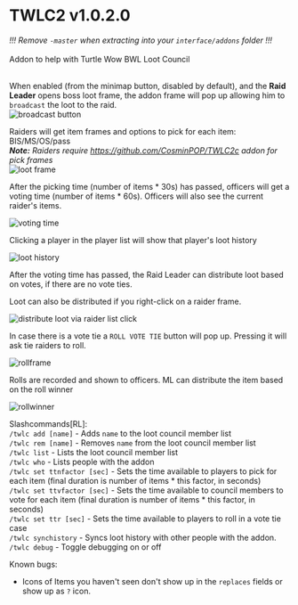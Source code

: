 # TWLC2 v1.0.2.0
_!!! Remove `-master` when extracting into your `interface/addons` folder !!!_<BR><BR>
Addon to help with Turtle Wow BWL Loot Council<BR><BR>

When enabled (from the minimap button, disabled by default), and the **Raid Leader** opens boss loot frame, the addon frame will pop up
allowing him to `broadcast` the loot to the raid.<BR>
![broadcast button](https://imgur.com/kxV59t1.png)

Raiders will get item frames and options to pick for each item: BIS/MS/OS/pass<BR>
***Note:** Raiders require https://github.com/CosminPOP/TWLC2c addon for pick frames*<Br>
![loot frame](https://i.imgur.com/FS2NMC5.png)

After the picking time (number of items * 30s) has passed, officers will get a voting time
(number of items * 60s). Officers will also see the current raider's items.<BR>

![voting time](https://imgur.com/oRrwY4E.png)

Clicking a player in the player list will show that player's loot history<Br>

![loot history](https://imgur.com/PZymm6u.png)

After the voting time has passed, the Raid Leader can distribute loot based on votes, if there are no vote ties.<BR>

Loot can also be distributed if you right-click on a raider frame.<Br>

![distribute loot via raider list click](https://imgur.com/4ywEWTr.png)

In case there is a vote tie a `ROLL VOTE TIE` button will pop up. Pressing it will ask tie raiders to roll.<BR>

![rollframe](https://imgur.com/cqaJlbf.png)

Rolls are recorded and shown to officers. ML can distribute the item based on the roll winner<Br>

![rollwinner](https://imgur.com/886zw8y.png)

Slashcommands[RL]:<br>
`/twlc add [name]` - Adds `name` to the loot council member list<br>
`/twlc rem [name]` - Removes `name` from the loot council member list<br>
`/twlc list` - Lists the loot council member list <Br>
`/twlc who` - Lists people with the addon <Br>
`/twlc set ttnfactor [sec]` - Sets the time available to players to pick for each item (final duration is number of items * this factor, in seconds)<Br>
`/twlc set ttvfactor [sec]` - Sets the time available to council members to vote for each item (final duration is number of items * this factor, in seconds)<Br>
`/twlc set ttr [sec]` - Sets the time available to players to roll in a vote tie case<Br>
`/twlc synchistory` - Syncs loot history with other people with the addon.<Br>
`/twlc debug` - Toggle debugging on or off<Br>


Known bugs:
* Icons of Items you haven't seen don't show up in the `replaces` fields or show up as `?` icon.
